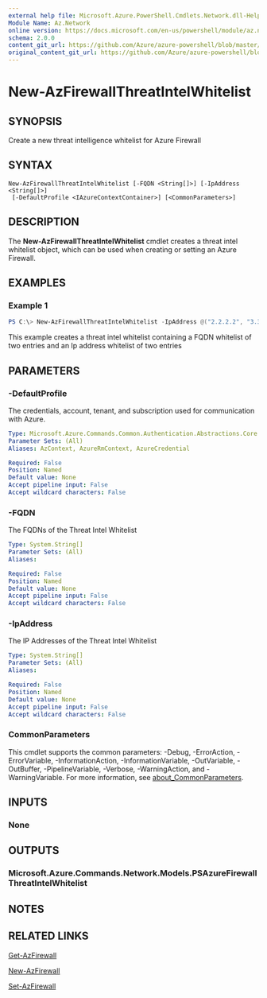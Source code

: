 ```yaml
---
external help file: Microsoft.Azure.PowerShell.Cmdlets.Network.dll-Help.xml
Module Name: Az.Network
online version: https://docs.microsoft.com/en-us/powershell/module/az.network/new-azfirewallthreatintelwhitelist
schema: 2.0.0
content_git_url: https://github.com/Azure/azure-powershell/blob/master/src/Network/Network/help/New-AzFirewallThreatIntelWhitelist.md
original_content_git_url: https://github.com/Azure/azure-powershell/blob/master/src/Network/Network/help/New-AzFirewallThreatIntelWhitelist.md
---
```


# New-AzFirewallThreatIntelWhitelist

## SYNOPSIS
Create a new threat intelligence whitelist for Azure Firewall

## SYNTAX

```
New-AzFirewallThreatIntelWhitelist [-FQDN <String[]>] [-IpAddress <String[]>]
 [-DefaultProfile <IAzureContextContainer>] [<CommonParameters>]
```

## DESCRIPTION
The **New-AzFirewallThreatIntelWhitelist** cmdlet creates a threat intel whitelist object, which can be used when creating or setting an Azure Firewall.

## EXAMPLES

### Example 1
```powershell
PS C:\> New-AzFirewallThreatIntelWhitelist -IpAddress @("2.2.2.2", "3.3.3.3") -FQDN @("bing.com", "yammer.com")
```

This example creates a threat intel whitelist containing a FQDN whitelist of two entries and an Ip address whitelist of two entries

## PARAMETERS

### -DefaultProfile
The credentials, account, tenant, and subscription used for communication with Azure.

```yaml
Type: Microsoft.Azure.Commands.Common.Authentication.Abstractions.Core.IAzureContextContainer
Parameter Sets: (All)
Aliases: AzContext, AzureRmContext, AzureCredential

Required: False
Position: Named
Default value: None
Accept pipeline input: False
Accept wildcard characters: False
```

### -FQDN
The FQDNs of the Threat Intel Whitelist

```yaml
Type: System.String[]
Parameter Sets: (All)
Aliases:

Required: False
Position: Named
Default value: None
Accept pipeline input: False
Accept wildcard characters: False
```

### -IpAddress
The IP Addresses of the Threat Intel Whitelist

```yaml
Type: System.String[]
Parameter Sets: (All)
Aliases:

Required: False
Position: Named
Default value: None
Accept pipeline input: False
Accept wildcard characters: False
```

### CommonParameters
This cmdlet supports the common parameters: -Debug, -ErrorAction, -ErrorVariable, -InformationAction, -InformationVariable, -OutVariable, -OutBuffer, -PipelineVariable, -Verbose, -WarningAction, and -WarningVariable. For more information, see [about_CommonParameters](http://go.microsoft.com/fwlink/?LinkID=113216).

## INPUTS

### None

## OUTPUTS

### Microsoft.Azure.Commands.Network.Models.PSAzureFirewallThreatIntelWhitelist

## NOTES

## RELATED LINKS

[Get-AzFirewall](./Get-AzFirewall.md)

[New-AzFirewall](./New-AzFirewall.md)

[Set-AzFirewall](./Set-AzFirewall.md)